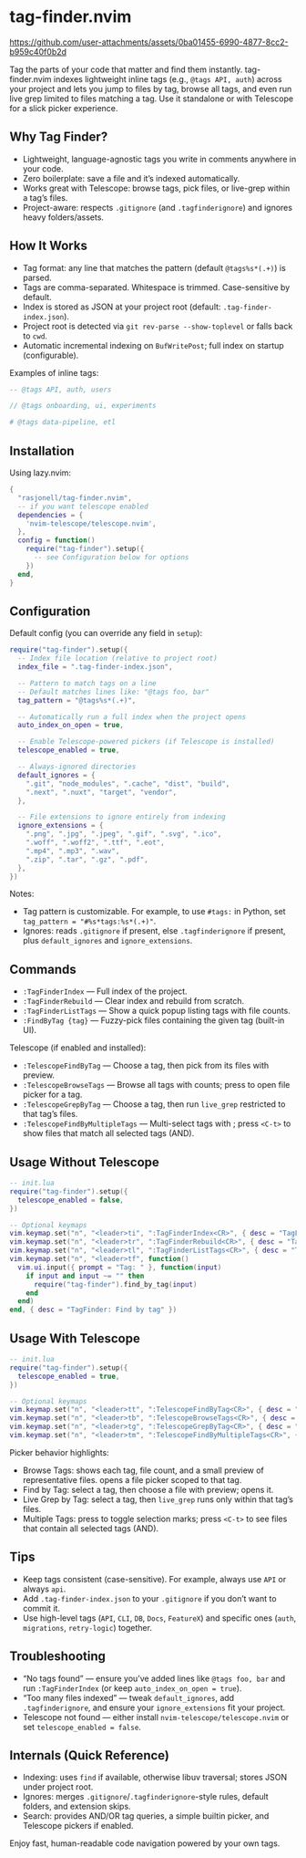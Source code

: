 # tag-finder.nvim

https://github.com/user-attachments/assets/0ba01455-6990-4877-8cc2-b959c40f0b2d

Tag the parts of your code that matter and find them instantly. tag-finder.nvim indexes lightweight inline tags (e.g., `@tags API, auth`) across your project and lets you jump to files by tag, browse all tags, and even run live grep limited to files matching a tag. Use it standalone or with Telescope for a slick picker experience.

## Why Tag Finder?
- Lightweight, language-agnostic tags you write in comments anywhere in your code.
- Zero boilerplate: save a file and it’s indexed automatically.
- Works great with Telescope: browse tags, pick files, or live-grep within a tag’s files.
- Project-aware: respects `.gitignore` (and `.tagfinderignore`) and ignores heavy folders/assets.

## How It Works
- Tag format: any line that matches the pattern (default `@tags%s*(.+)`) is parsed.
- Tags are comma-separated. Whitespace is trimmed. Case-sensitive by default.
- Index is stored as JSON at your project root (default: `.tag-finder-index.json`).
- Project root is detected via `git rev-parse --show-toplevel` or falls back to `cwd`.
- Automatic incremental indexing on `BufWritePost`; full index on startup (configurable).

Examples of inline tags:

```lua
-- @tags API, auth, users
```

```js
// @tags onboarding, ui, experiments
```

```python
# @tags data-pipeline, etl
```

## Installation

Using lazy.nvim:

```lua
{
  "rasjonell/tag-finder.nvim",
  -- if you want telescope enabled
  dependencies = {
    'nvim-telescope/telescope.nvim',
  },
  config = function()
    require("tag-finder").setup({
      -- see Configuration below for options
    })
  end,
}
```

## Configuration

Default config (you can override any field in `setup`):

```lua
require("tag-finder").setup({
  -- Index file location (relative to project root)
  index_file = ".tag-finder-index.json",

  -- Pattern to match tags on a line
  -- Default matches lines like: "@tags foo, bar"
  tag_pattern = "@tags%s*(.+)",

  -- Automatically run a full index when the project opens
  auto_index_on_open = true,

  -- Enable Telescope-powered pickers (if Telescope is installed)
  telescope_enabled = true,

  -- Always-ignored directories
  default_ignores = {
    ".git", "node_modules", ".cache", "dist", "build",
    ".next", ".nuxt", "target", "vendor",
  },

  -- File extensions to ignore entirely from indexing
  ignore_extensions = {
    ".png", ".jpg", ".jpeg", ".gif", ".svg", ".ico",
    ".woff", ".woff2", ".ttf", ".eot",
    ".mp4", ".mp3", ".wav",
    ".zip", ".tar", ".gz", ".pdf",
  },
})
```

Notes:
- Tag pattern is customizable. For example, to use `#tags:` in Python, set `tag_pattern = "#%s*tags:%s*(.+)"`.
- Ignores: reads `.gitignore` if present, else `.tagfinderignore` if present, plus `default_ignores` and `ignore_extensions`.

## Commands

- `:TagFinderIndex` — Full index of the project.
- `:TagFinderRebuild` — Clear index and rebuild from scratch.
- `:TagFinderListTags` — Show a quick popup listing tags with file counts.
- `:FindByTag {tag}` — Fuzzy-pick files containing the given tag (built-in UI).

Telescope (if enabled and installed):
- `:TelescopeFindByTag` — Choose a tag, then pick from its files with preview.
- `:TelescopeBrowseTags` — Browse all tags with counts; press <CR> to open file picker for a tag.
- `:TelescopeGrepByTag` — Choose a tag, then run `live_grep` restricted to that tag’s files.
- `:TelescopeFindByMultipleTags` — Multi-select tags with <CR>; press `<C-t>` to show files that match all selected tags (AND).

## Usage Without Telescope

```lua
-- init.lua
require("tag-finder").setup({
  telescope_enabled = false,
})

-- Optional keymaps
vim.keymap.set("n", "<leader>ti", ":TagFinderIndex<CR>", { desc = "TagFinder: Index project" })
vim.keymap.set("n", "<leader>tr", ":TagFinderRebuild<CR>", { desc = "TagFinder: Rebuild index" })
vim.keymap.set("n", "<leader>tl", ":TagFinderListTags<CR>", { desc = "TagFinder: List tags" })
vim.keymap.set("n", "<leader>tf", function()
  vim.ui.input({ prompt = "Tag: " }, function(input)
    if input and input ~= "" then
      require("tag-finder").find_by_tag(input)
    end
  end)
end, { desc = "TagFinder: Find by tag" })
```

## Usage With Telescope

```lua
-- init.lua
require("tag-finder").setup({
  telescope_enabled = true,
})

-- Optional keymaps
vim.keymap.set("n", "<leader>tt", ":TelescopeFindByTag<CR>", { desc = "TagFinder: Find by tag (picker)" })
vim.keymap.set("n", "<leader>tb", ":TelescopeBrowseTags<CR>", { desc = "TagFinder: Browse tags" })
vim.keymap.set("n", "<leader>tg", ":TelescopeGrepByTag<CR>", { desc = "TagFinder: Live grep by tag" })
vim.keymap.set("n", "<leader>tm", ":TelescopeFindByMultipleTags<CR>", { desc = "TagFinder: Files by multiple tags" })
```

Picker behavior highlights:
- Browse Tags: shows each tag, file count, and a small preview of representative files. <CR> opens a file picker scoped to that tag.
- Find by Tag: select a tag, then choose a file with preview; <CR> opens it.
- Live Grep by Tag: select a tag, then `live_grep` runs only within that tag’s files.
- Multiple Tags: press <CR> to toggle selection marks; press `<C-t>` to see files that contain all selected tags (AND).

## Tips
- Keep tags consistent (case-sensitive). For example, always use `API` or always `api`.
- Add `.tag-finder-index.json` to your `.gitignore` if you don’t want to commit it.
- Use high-level tags (`API`, `CLI`, `DB`, `Docs`, `FeatureX`) and specific ones (`auth`, `migrations`, `retry-logic`) together.

## Troubleshooting
- “No tags found” — ensure you’ve added lines like `@tags foo, bar` and run `:TagFinderIndex` (or keep `auto_index_on_open = true`).
- “Too many files indexed” — tweak `default_ignores`, add `.tagfinderignore`, and ensure your `ignore_extensions` fit your project.
- Telescope not found — either install `nvim-telescope/telescope.nvim` or set `telescope_enabled = false`.

## Internals (Quick Reference)
- Indexing: uses `find` if available, otherwise libuv traversal; stores JSON under project root.
- Ignores: merges `.gitignore`/`.tagfinderignore`-style rules, default folders, and extension skips.
- Search: provides AND/OR tag queries, a simple builtin picker, and Telescope pickers if enabled.

Enjoy fast, human-readable code navigation powered by your own tags.
